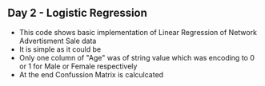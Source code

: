 ## Day 2 - Logistic Regression

- This code shows basic implementation of Linear Regression of Network Advertisment Sale data
- It is simple as it could be
- Only one column of "Age" was of string value which was encoding to 0 or 1 for Male or Female respectively
- At the end Confussion Matrix is calculcated